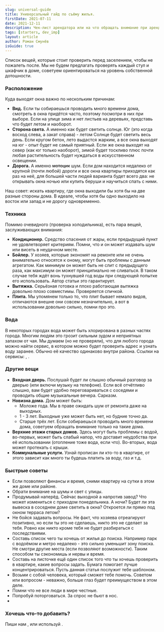 ```yaml
---
slug: universal-guide
title: Универсальный гайд по съёму жилья.
firstDate: 2021-07-11
date: 2021-12-11
description: Чек-лист арендатора или на что обращать внимание при аренде жилья.
tags: [starters, dev_imp]
layout: article
author: Роман Смунёв
isGuide: true
---
```


<script>
    import TextLink from "$lib/components/ui-elements/TextLink.svelte";
</script>

Список вещей, которые стоит проверить перед заселением, чтобы не пожалеть после. Мы не будем предлагать проверять каждый стул и шкафчик в доме, советуем ориентироваться на уровень собственной дотошности.

### Расположение
Куда выходят окна важно по нескольким причинам:

- **Вид.** Если ты собираешься проводить много времени дома, смотреть в окна придётся часто, поэтому посмотри в них при выборе. Если на улице зима и нет листьев на деревьях, представь что будет летом и наоборот.
- **Сторона света.** А именно как будет светить солнце. Юг (это когда восход слева, а закат справа) - летом Солнце будет светить весь день. Если кругом бетон, лето выдастся жарким, а все окна выходят на юг - опыт будет не самый приятный. Если же окна выходят на север (как юг только наоборот), зимой будет тоскливо плюс почти любая растительность будет нуждаться в искусственном освещении.
- **Дорога.** А именно <s>мотоцик</s> шум. Если дом находится недалеко от крупной (почти любой) дороги и все окна квартиры приходятся как раз на неё, для большей части людей варианта будет всего два: не открывать окна ночью или купить беруши и научиться спать с ними.

Наш совет: искать квартиру, где окна выходили бы хотя бы на две разные стороны дома. В идеале, чтобы хотя бы одно выходило на восток или запад и не дорогу одновременно.

### Техника
Помимо очевидного (проверка холодильника), есть пара вещей, заслуживающих внимания:

- **Кондиционер.** Средство спасения от жары, если предыдущий пункт не удовлетворяет критериям. Помни, что и он может издавать шум или висеть в неудачном месте.
- **Бойлер.** У хозяев, которые экономят на ремонте или не очень внимательно относятся к оному, могут быть проблемы с данным агрегатом. Как минимум он может быть не слит с предыдущего раза, как максимум он может принципиально не сливаться. В таком случае тебя ждёт вонь тухнувшей год воды при следующей попытке его использовать. Автор статьи это гарантирует.
- **Вытяжка.** Серьёзная готовка и плохо работающая вытяжка довольно плохо совместимы. Проверяется спичкой.
- **Плита.** Мы упомянем только то, что плит бывает немало видов, отличаются внешне они совсем незначительно, а вот в использовании довольно сильно, помни про это.

### Вода
В некоторых городах вода может быть хлорирована в разных частях города. Многим людям это грозит сильным зудом и неприятных запахом от чая. Мы думаем (но не проверяли), что для любого города можно найти сервис, в котором можно будет проверить адрес и узнать воду заранее. Обычно её качество одинаково внутри района. Ссылки на сервисы: <TextLink href="https://minskvodokanal.by/water/home/" blank={true} text="Минск" />, <TextLink href="https://www.mosvodokanal.ru/forpeople/waterquality.php" blank={true} text="Москва" />.

### Другие вещи
- **Входная дверь.** Послушай будет ли слышно обычный разговор за дверью (или включи музыку на телефоне). Если всё отчётливо слышно, вам будет удобно переговариваться с соседями и проводить общие музыкальные вечера. Сарказм.
- **Новизна дома.** Дом может быть:
    - Моложе года. Мы в праве ожидать шум от ремонта даже на выходных.
    - 1 - 3 лет. Выходные уже может быть нет, но будние точно да.
    - Старше трёх лет. Если собираешься проводить много времени дома, советуем обращать внимание только на такие дома.
- **Верхние этажи старых домов.** Здесь могут быть проблемы с водой, во-первых, может быть слабый напор, что доставит неудобства при её использовании (отопление тоже вода, если что). Во-вторых, вода может протекать с крыши.
- **Коммунальные услуги.** Узнай прописан ли кто-то в квартире, от этого зависит как много ты будешь платить за воду, газ и т.д.

### Быстрые советы
- Если позволяют финансы и время, сними квартиру на сутки в этом же доме или районе.
- Обрати внимание на шумы и свет с улицы.
- Продумывай наперёд. Сейчас выходной а напротив завод? Что может измениться с приходом понедельника. А ночи? Будет ли эта вывеска в соседнем доме светить в окна? Откроется ли прямо под окном терраса летом?
- Не бойся задавать вопросы. Не факт, что хозяева отреагируют позитивно, но если ты это не сделаешь, никто это не сделает за тебя. Ровно как никто кроме тебя не будет разбираться с последствиями.
- Составь список чего ты хочешь от жилья до поиска. Например парк с водоёмом и метро недалеко - это сильно уменьшит зону поиска. Не смотри другие места (если позволяют возможности). Таким способом ты сэкономишь и нервы и время.
- Составь на листочке ещё один список того что ты хочешь проверить в квартире, какие вопросы задать. Бумага помогает лучше концентрироваться. Пусть данная статья послужит тебе шаблоном.
- Возьми с собой человека, который сможет тебе помочь. Советом или вопросом - неважно, больше глаз будет преимуществом в этом деле.
- Помни что не все люди в мире честные.
- Попробуй поторговаться. За спрос не бьют в нос.
- <TextLink href="https://duckduckgo.com/?q=%D1%81%D0%BE%D0%B2%D0%B5%D1%82%D1%8B+%D0%BF%D0%BE+%D1%81%D1%8A%D0%B5%D0%BC%D1%83+%D0%B6%D0%B8%D0%BB%D1%8C%D1%8F&atb=v231-1&ia=web" blank={true} text="Изучи другие материалы." />

### Хочешь что-то добавить?
Пиши нам <TextLink href="mailto:support@measureland.org" text="на почту" />, <TextLink href="https://t.me/MeasurelandBot" blank={true} text="Телеграм боту" /> или используй <TextLink href="https://github.com/RomanistHere/Measureland/blob/master/src/markdown/guides/ru/universal-guide.md" blank={true} text="Гитхаб" />.
